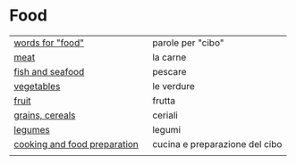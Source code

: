 # Food 

<table>
<tr>
<td width="50%"><a href="food-words.html">words for "food"</a></td>
<td>parole per "cibo"</td>
</tr>
<tr>
<td width="50%"><a href="food-meat.html">meat</a></td>
<td>la carne</td>
</tr>
<tr>
<td width="50%"><a href="food-di-mare.html">fish and seafood</a></td>
<td>pescare</td>
</tr>
<tr>
<td width="50%"><a href="food-vegetables.html">vegetables</a></td>
<td>le verdure</td>
</tr>
<tr>
<td width="50%"><a href="food-fruit.html">fruit</a></td>
<td>frutta</td>
</tr>
<tr>
<td width="50%"><a href="food-cereals.html">grains, cereals</a></td>
<td>ceriali</td>
</tr>
<tr>
<td width="50%"><a href="food-legumes.html">legumes</a></td>
<td>legumi</td>
</tr>
<tr>
<td width="50%"><a href="food-cooking.html">cooking and food preparation</a></td>
<td>cucina e preparazione del cibo</td>
</tr>
<tr>
<td width="50%"><a href="food-.html"></a></td>
<td></td>
</tr>
</table>
